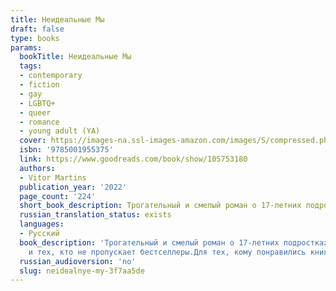 ```yaml
---
title: Неидеальные Мы
draft: false
type: books
params:
  bookTitle: Неидеальные Мы
  tags:
  - contemporary
  - fiction
  - gay
  - LGBTQ+
  - queer
  - romance
  - young adult (YA)
  cover: https://images-na.ssl-images-amazon.com/images/S/compressed.photo.goodreads.com/books/1681151527i/105753180.jpg
  isbn: '9785001955375'
  link: https://www.goodreads.com/book/show/105753180
  authors:
  - Vitor Martins
  publication_year: '2022'
  page_count: '224'
  short_book_description: Трогательный и смелый роман о 17-летних подростках, который помогает принять себя и свои недостатки и ощутить, как искренняя любовь меняет жизнь к лучшему.Весь учебный год Фелипе с нетерпением...
  russian_translation_status: exists
  languages:
  - Русский
  book_description: 'Трогательный и смелый роман о 17-летних подростках, который помогает принять себя и свои недостатки и ощутить, как искренняя любовь меняет жизнь к лучшему.Весь учебный год Фелипе с нетерпением ждет каникул, чтобы наконец отдохнуть от одноклассников, которые травят его из-за лишнего веса. Планы устроить сериальный марафон рушатся, когда мама внезапно сообщает, что их сосед Кайо проведет с ними следующие 15 дней. Фелипе в ужасе, потому что: а) свою комнату он делил разве что с тетушкой; б) Фелипе и Кайо в детстве были близкими друзьями, но потом все резко изменилось, и теперь они даже здороваются редко. Предстоящие дни вызывают ураган чувств, заставляя Фелипе с головой погрузиться в свои комплексы и страхи. Но, может, ему удастся набраться храбрости именно сейчас?Для кого эта книгаДля поклонников Рейнбоу Рауэлл, Рейчел Липпинкотт, Дэвида Левитана и Адама Сильвера.Для тех, кто любит трогательные и добрые романы с любовной линией в центре сюжета.Для поклонников книг Young Adult
    и тех, кто не пропускает бестселлеры.Для тех, кому понравились книги «Всем парням, которых я любила» Дженни Хан и «Красный, белый и королевский синий» Кейси Маккуистон.'
  russian_audioversion: 'no'
  slug: neidealnye-my-3f7aa5de
---
```

